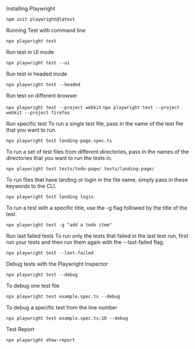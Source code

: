 Installing Playwright

`npm init playwright@latest`


Running Test with command line

`npx playwright test`


Run test in UI mode

`npx playwright test --ui`


Run test in headed mode

`npx playwright test --headed`


Run test on different browser

`npx playwright test --project webkit`
`npx playwright test --project webkit --project firefox`


Run specific test
To run a single test file, pass in the name of the test file that you want to run.

`npx playwright test landing-page.spec.ts`


To run a set of test files from different directories, pass in the names of the directories that you want to run the tests in.

`npx playwright test tests/todo-page/ tests/landing-page/`


To run files that have landing or login in the file name, simply pass in these keywords to the CLI.

`npx playwright test landing login`


To run a test with a specific title, use the -g flag followed by the title of the test.

`npx playwright test -g "add a todo item"`


Run last failed tests
To run only the tests that failed in the last test run, first run your tests and then run them again with the --last-failed flag.

`npx playwright test --last-failed`


Debug tests with the Playwright Inspector

`npx playwright test --debug`


To debug one test file

`npx playwright test example.spec.ts --debug`


To debug a specific test from the line number

`npx playwright test example.spec.ts:10 --debug`


Test Report

`npx playwright show-report`

